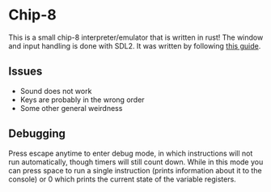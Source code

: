 # Chip-8
This is a small chip-8 interpreter/emulator that is written in rust! The window and input handling is done with SDL2. It was written by following [this guide](https://tobiasvl.github.io/blog/write-a-chip-8-emulator/).

## Issues
* Sound does not work
* Keys are probably in the wrong order
* Some other general weirdness

## Debugging
Press escape anytime to enter debug mode, in which instructions will not run automatically, though timers will still count down. While in this mode you can press space to run a single instruction (prints information about it to the console) or 0 which prints the current state of the variable registers.